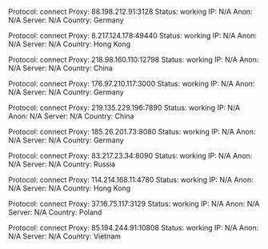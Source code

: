 Protocol: connect
Proxy: 88.198.212.91:3128
Status: working
IP: N/A
Anon: N/A
Server: N/A
Country: Germany

Protocol: connect
Proxy: 8.217.124.178:49440
Status: working
IP: N/A
Anon: N/A
Server: N/A
Country: Hong Kong

Protocol: connect
Proxy: 218.98.160.110:12798
Status: working
IP: N/A
Anon: N/A
Server: N/A
Country: China

Protocol: connect
Proxy: 176.97.210.117:3000
Status: working
IP: N/A
Anon: N/A
Server: N/A
Country: Germany

Protocol: connect
Proxy: 219.135.229.196:7890
Status: working
IP: N/A
Anon: N/A
Server: N/A
Country: China

Protocol: connect
Proxy: 185.26.201.73:8080
Status: working
IP: N/A
Anon: N/A
Server: N/A
Country: Germany

Protocol: connect
Proxy: 83.217.23.34:8090
Status: working
IP: N/A
Anon: N/A
Server: N/A
Country: Russia

Protocol: connect
Proxy: 114.214.168.11:4780
Status: working
IP: N/A
Anon: N/A
Server: N/A
Country: Hong Kong

Protocol: connect
Proxy: 37.16.75.117:3129
Status: working
IP: N/A
Anon: N/A
Server: N/A
Country: Poland

Protocol: connect
Proxy: 85.194.244.91:10808
Status: working
IP: N/A
Anon: N/A
Server: N/A
Country: Vietnam

